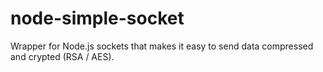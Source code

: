 # node-simple-socket
Wrapper for Node.js sockets that makes it easy to send data compressed and crypted (RSA / AES).
